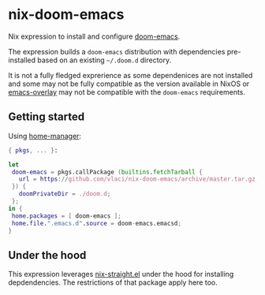 # nix-doom-emacs

Nix expression to install and configure
[doom-emacs](https://github.com/hlissner/doom-emacs).

The expression builds a `doom-emacs` distribution with dependencies
pre-installed based on an existing `~/.doom.d` directory.

It is not a fully fledged exprerience as some dependenices are not installed and
some may not be fully compatible as the version available in NixOS or
[emacs-overlay](https://github.com/nix-community/emacs-overlay) may not be
compatible with the `doom-emacs` requirements.

## Getting started

Using [home-manager](https://github.com/rycee/home-manager):

 ``` nix
{ pkgs, ... }:

let
  doom-emacs = pkgs.callPackage (builtins.fetchTarball {
    url = https://github.com/vlaci/nix-doom-emacs/archive/master.tar.gz;
  }) {
    doomPrivateDir = ./doom.d;
  };
in {
  home.packages = [ doom-emacs ];
  home.file.".emacs.d".source = doom-emacs.emacsd;
}
```

## Under the hood

This expression leverages
[nix-straight.el](https://github.com/vlaci/nix-straight.el) under the hood for
installing depdendencies. The restrictions of that package apply here too.
